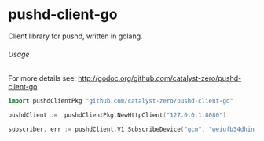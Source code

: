 # pushd-client-go

Client library for pushd, written in golang.

###### Usage
For more details see: http://godoc.org/github.com/catalyst-zero/pushd-client-go
```go
import pushdClientPkg "github.com/catalyst-zero/pushd-client-go"

pushdClient :=  pushdClientPkg.NewHttpClient("127.0.0.1:8080")

subscriber, err := pushdClient.V1.SubscribeDevice("gcm", "weiufb34dhinf...", "de")
```
